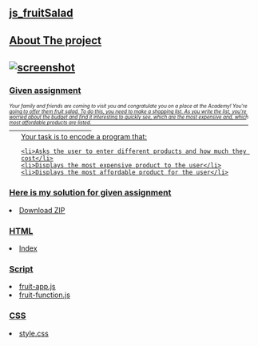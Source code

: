 <h2><u>js_fruitSalad<u></h2>

<h2>About The project<h2>
  
  ![screenshot](https://user-images.githubusercontent.com/74466178/135825801-ddf31f70-e91f-4d36-b115-5db5560c2c4b.png)

  <h3>Given assignment</h3
    
  <i><sup><sup>Your family and friends are coming to visit you and congratulate you on a place at the Academy! You're going to offer them fruit salad. To do this, you need to make a shopping list. As you write the list, you're worried about the budget and find it interesting to quickly see, which are the most expensive and, which most affordable products are listed.</i>
  
  <ul>Your task is to encode a program that:

    <li>Asks the user to enter different products and how much they cost</li>
    <li>Displays the most expensive product to the user</li>
    <li>Displays the most affordable product for the user</li>
  </ul>
  </sup></sup>
  
  <h3>Here is my solution for given assignment</h3>


  <li> <a href="https://github.com/Juusoee/js_fruitSalad/archive/refs/heads/master.zip"></a>Download ZIP</li>

  <h3>HTML</h3>
<li> <a href="https://github.com/Juusoee/js_fruitSalad/blob/master/index.html">Index</a></li>

  
  <h3>Script</h3>
<li> <a href="https://github.com/Juusoee/js_fruitSalad/blob/master/script/fruit-app.js">fruit-app.js</a></li>
<li> <a href="https://github.com/Juusoee/js_fruitSalad/blob/master/script/fruit-functions.js">fruit-function.js</a></li>
 
  
  <h3>CSS</h3>
<li><a href="https://github.com/Juusoee/js_fruitSalad/blob/master/css/style.css">style.css</a></li>


 
 
